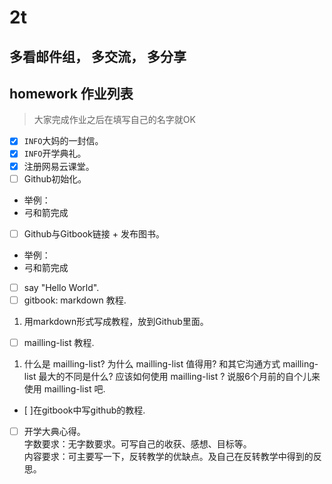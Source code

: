 # 2t

## 多看邮件组， 多交流， 多分享

## homework 作业列表

>  大家完成作业之后在填写自己的名字就OK

- [x] `INFO`大妈的一封信。  
- [x] `INFO`开学典礼。  
- [x] 注册网易云课堂。  
- [ ] Github初始化。  
- 举例：
- 弓和箭完成
- [ ] Github与Gitbook链接 + 发布图书。 
- 举例：
- 弓和箭完成
- [ ] say "Hello World".  
- [ ] gitbook: markdown 教程.   
1. 用markdown形式写成教程，放到Github里面。

- [ ] mailling-list 教程.  
1. 什么是 mailling-list?
   为什么 mailling-list 值得用?
   和其它沟通方式 mailling-list 最大的不同是什么?
   应该如何使用 mailling-list ?
   说服6个月前的自个儿来使用 mailling-list 吧.
- [ ]在gitbook中写github的教程.    
- [ ] 开学大典心得。  
字数要求：无字数要求。可写自己的收获、感想、目标等。  
内容要求：可主要写一下，反转教学的优缺点。及自己在反转教学中得到的反思。 
